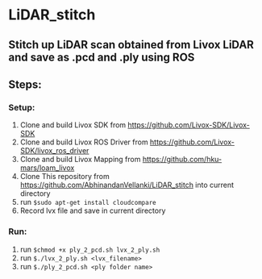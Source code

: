 # LiDAR_stitch

## Stitch up LiDAR scan obtained from Livox LiDAR and save as .pcd and .ply using ROS

## Steps:

### Setup:
1. Clone and build Livox SDK from https://github.com/Livox-SDK/Livox-SDK
2. Clone and build Livox ROS Driver from https://github.com/Livox-SDK/livox_ros_driver
3. Clone and build Livox Mapping from https://github.com/hku-mars/loam_livox
4. Clone This repository from https://github.com/AbhinandanVellanki/LiDAR_stitch into current directory
5. run `$sudo apt-get install cloudcompare`
6. Record lvx file and save in current directory

### Run:
1. run `$chmod +x ply_2_pcd.sh lvx_2_ply.sh`
2. run `$./lvx_2_ply.sh <lvx_filename>`
3. run `$./ply_2_pcd.sh <ply folder name>`
